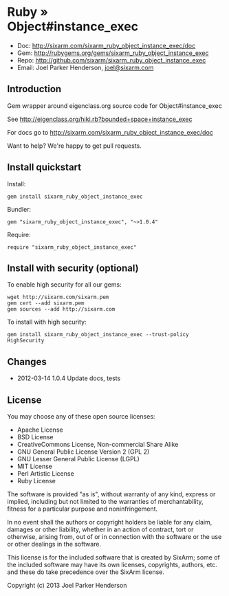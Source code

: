 # Ruby » <br> Object#instance_exec

* Doc: <http://sixarm.com/sixarm_ruby_object_instance_exec/doc>
* Gem: <http://rubygems.org/gems/sixarm_ruby_object_instance_exec>
* Repo: <http://github.com/sixarm/sixarm_ruby_object_instance_exec>
* Email: Joel Parker Henderson, <joel@sixarm.com>


## Introduction

Gem wrapper around eigenclass.org source code for Object#instance_exec

See http://eigenclass.org/hiki.rb?bounded+space+instance_exec

For docs go to <http://sixarm.com/sixarm_ruby_object_instance_exec/doc>

Want to help? We're happy to get pull requests.


## Install quickstart

Install:

    gem install sixarm_ruby_object_instance_exec

Bundler:

    gem "sixarm_ruby_object_instance_exec", "~>1.0.4"

Require:

    require "sixarm_ruby_object_instance_exec"


## Install with security (optional)

To enable high security for all our gems:

    wget http://sixarm.com/sixarm.pem
    gem cert --add sixarm.pem
    gem sources --add http://sixarm.com

To install with high security:

    gem install sixarm_ruby_object_instance_exec --trust-policy HighSecurity


## Changes

* 2012-03-14 1.0.4 Update docs, tests


## License

You may choose any of these open source licenses:

  * Apache License
  * BSD License
  * CreativeCommons License, Non-commercial Share Alike
  * GNU General Public License Version 2 (GPL 2)
  * GNU Lesser General Public License (LGPL)
  * MIT License
  * Perl Artistic License
  * Ruby License

The software is provided "as is", without warranty of any kind, 
express or implied, including but not limited to the warranties of 
merchantability, fitness for a particular purpose and noninfringement. 

In no event shall the authors or copyright holders be liable for any 
claim, damages or other liability, whether in an action of contract, 
tort or otherwise, arising from, out of or in connection with the 
software or the use or other dealings in the software.

This license is for the included software that is created by SixArm;
some of the included software may have its own licenses, copyrights, 
authors, etc. and these do take precedence over the SixArm license.

Copyright (c) 2013 Joel Parker Henderson
